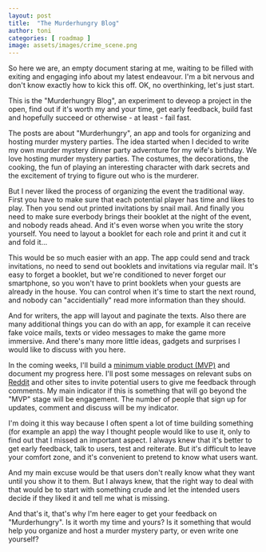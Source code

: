 ```yaml
---
layout: post
title:  "The Murderhungry Blog"
author: toni
categories: [ roadmap ]
image: assets/images/crime_scene.png
---
```

So here we are, an empty document staring at me, waiting to be filled with exiting and engaging info about my latest endeavour. I'm a bit nervous and don't know exactly how to kick this off. OK, no overthinking, let's just start. 

This is the "Murderhungry Blog", an experiment to deveop a project in the open, find out if it's worth my and your time, get early feedback, build fast and hopefully succeed or otherwise - at least - fail fast.


The posts are about "Murderhungry", an app and tools for organizing and hosting murder mystery parties. The idea started when I decided to write my own murder mystery dinner party advernture for my wife's birthday. We love hosting murder mystery parties. The costumes, the decorations, the cooking, the fun of playing an interesting character with dark secrets and the excitement of trying to figure out who is the murderer. 

But I never liked the process of organizing the event the traditional way. First you have to make sure that each potential player has time and likes to play. Then you send out printed invitations by snail mail. And finally you need to make sure everbody brings their booklet at the night of the event, and nobody reads ahead. And it's even worse when you write the story yourself. You need to layout a booklet for each role and print it and cut it and fold it...


This would be so much easier with an app. The app could send and track invitations, no need to send out booklets and invitations via regular mail. It's easy to forget a booklet, but we're conditioned to never forget our smartphone, so you won't have to print booklets when your guests are already in the house. You can control when it's time to start the next round, and nobody can "accidentially" read more information than they should. 


And for writers, the app will layout and paginate the texts. Also there are many additional things you can do with an app, for example it can receive fake voice mails, texts or video messages to make the game more immersive. And there's many more little ideas, gadgets and surprises I would like to discuss with you here.


In the coming weeks, I'll build a [minimum viable product (MVP)](https://en.wikipedia.org/wiki/Minimum_viable_product) and document my progress here. I'll post some messages on relevant subs on [Reddit](https://reddit.com) and other sites to invite potential users to give me feedback through comments. My main indicator if this is something that will go beyond the "MVP" stage will be engagement. The number of people that sign up for updates, comment and discuss will be my indicator.


I'm doing it this way because I often spent a lot of time building something (for example an app) the way I thought people would like to use it, only to find out that I missed an important aspect. I always knew that it's better to get early feedback, talk to users, test and reiterate. But it's difficult to leave your comfort zone, and it's convenient to pretend to know what users want. 

And my main excuse would be that users don't really know what they want until you show it to them. But I always knew, that the right way to deal with that would be to start with something crude and let the intended users decide if they liked it and tell me what is missing. 

And that's it, that's why I'm here eager to get your feedback on "Murderhungry". Is it worth my time and yours? Is it something that would help you organize and host a murder mystery party, or even write one yourself?